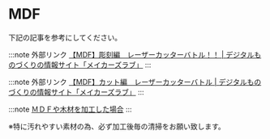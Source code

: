 # MDF

下記の記事を参考にしてください。

:::note 外部リンク
[【MDF】彫刻編　レーザーカッターバトル！！ | デジタルものづくりの情報サイト「メイカーズラブ」](https://makerslove.com/18471.html) 
:::

:::note 外部リンク
[【MDF】カット編　レーザーカッターバトル | デジタルものづくりの情報サイト「メイカーズラブ」](https://makerslove.com/18556.html) 
:::

:::note
[ＭＤＦや木材を加工した場合](/docs/cleaning/kurningunitsuite/woshita)
:::

※特に汚れやすい素材の為、必ず加工後毎の清掃をお願い致します。
